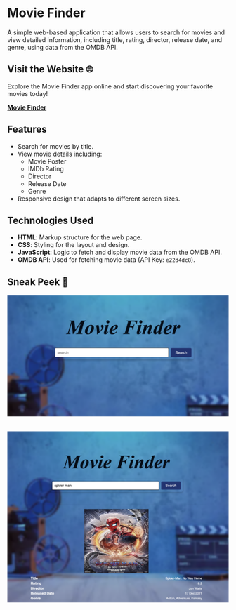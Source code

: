 # Movie Finder

A simple web-based application that allows users to search for movies and view detailed information, including title, rating, director, release date, and genre, using data from the OMDB API.

## Visit the Website 🌐

Explore the Movie Finder app online and start discovering your favorite movies today!

[**Movie Finder**](https://raghu-movie-finder.netlify.app/)

## Features
- Search for movies by title.
- View movie details including:
  - Movie Poster
  - IMDb Rating
  - Director
  - Release Date
  - Genre
- Responsive design that adapts to different screen sizes.

## Technologies Used
- **HTML**: Markup structure for the web page.
- **CSS**: Styling for the layout and design.
- **JavaScript**: Logic to fetch and display movie data from the OMDB API.
- **OMDB API**: Used for fetching movie data (API Key: `e22d4dc8`).

## Sneak Peek 🎥
![image alt ](https://github.com/Raghu20082002/MOVIEFINDER/blob/42d51ab6729b34cf03205ef0502db21ca3a0560b/MV1.png) 

![image alt ](https://github.com/Raghu20082002/MOVIEFINDER/blob/42d51ab6729b34cf03205ef0502db21ca3a0560b/MV2.png)

